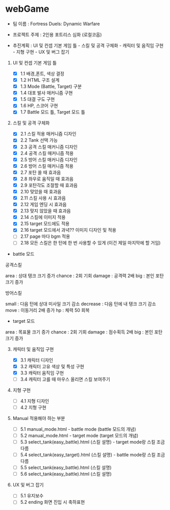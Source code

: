 # webGame

- 팀 이름 : Fortress Duels: Dynamic Warfare
- 프로젝트 주제 : 2인용 포트리스 심화 (로컬코옵)

- 추진계획 : UI 및 컨셉 기본 게임 틀 - 스킬 및 공격 구체화 - 캐릭터 및 움직임 구현 - 지형 구현 - UX 및 버그 잡기

1. UI 및 컨셉 기본 게임 틀

   - [x] 1.1 배경,폰트, 색상 결정
   - [x] 1.2 HTML 구조 설계
   - [x] 1.3 Mode (Battle, Target) 구분
   - [x] 1.4 대포 발사 매커니즘 구현
   - [x] 1.5 대결 구도 구현
   - [x] 1.6 HP, 스코어 구현
   - [x] 1.7 Battle 모드 틀, Target 모드 틀

2. 스킬 및 공격 구체화

   - [x] 2.1 스킬 적용 매커니즘 디자인
   - [x] 2.2 Tank 선택 가능
   - [x] 2.3 공격 스킬 매커니즘 디자인
   - [x] 2.4 공격 스킬 매커니즘 적용
   - [x] 2.5 방어 스킬 매커니즘 디자인
   - [x] 2.6 방어 스킬 매커니즘 적용
   - [x] 2.7 포탄 쏠 때 효과음
   - [x] 2.8 좌우로 움직일 때 효과음
   - [x] 2.9 포탄각도 조절할 때 효과음
   - [x] 2.10 맞았을 때 효과음
   - [x] 2.11 스킬 사용 시 효과음
   - [x] 2.12 게임 엔딩 시 효과음
   - [x] 2.13 맞지 않았을 때 효과음
   - [x] 2.14 스킬에 이미지 적용
   - [x] 2.15 target 모드에도 적용
   - [x] 2.16 target 모드에서 과녁?? 이미지 디자인 및 적용
   - [ ] 2.17 page 마다 bgm 적용
   - [ ] 2.18 모든 스킬은 한 턴에 한 번 사용할 수 있게 (이건 제일 마지막에 할 거임)

- battle 모드

공격스킬

area : 상대 탱크 크기 증가
chance : 2회 기회
damage : 공격력 2배
big : 본인 포탄 크기 증가

방어스킬

small : 다음 턴에 상대 미사일 크기 감소
decrease : 다음 턴에 내 탱크 크기 감소
move : 이동거리 2배 증가
hp : 체력 50 회복

- target 모드

area : 목표물 크기 증가
chance : 2회 기회
damage : 점수획득 2배
big : 본인 포탄 크기 증가

3. 캐릭터 및 움직임 구현

   - [x] 3.1 캐릭터 디자인
   - [x] 3.2 캐릭터 고유 색상 및 특성 구현
   - [x] 3.3 캐릭터 움직임 구현
   - [ ] 3.4 캐릭터 고를 때 마우스 올리면 스킬 보여주기

4. 지형 구현

   - [ ] 4.1 지형 디자인
   - [ ] 4.2 지형 구현

5. Manual 적용해야 하는 부분

   - [ ] 5.1 manual_mode.html - battle mode (battle 모드의 개념)
   - [ ] 5.2 manual_mode.html - target mode (target 모드의 개념)
   - [ ] 5.3 select_tank(easy_battle).html (스킬 설명) - target mode랑 스킬 조금 다름
   - [ ] 5.4 select_tank(easy_target).html (스킬 설명) - battle mode랑 스킬 조금 다름
   - [ ] 5.5 select_tank(easy_battle).html (스킬 설명)
   - [ ] 5.6 select_tank(easy_battle).html (스킬 설명)

6. UX 및 버그 잡기
   - [ ] 5.1 유지보수
   - [ ] 5.2 ending 화면 진입 시 축하표현
